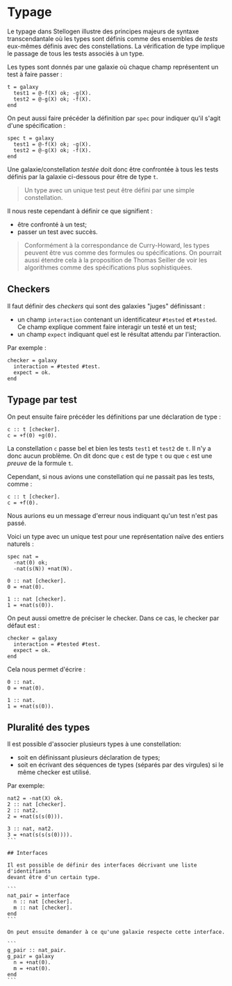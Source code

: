 # Typage

Le typage dans Stellogen illustre des principes majeurs de syntaxe transcendantale
où les types sont définis comme des ensembles de *tests* eux-mêmes définis
avec des constellations. La vérification de type implique le passage de tous
les tests associés à un type.

Les types sont donnés par une galaxie où chaque champ représentent un test à faire
passer :

```
t = galaxy
  test1 = @-f(X) ok; -g(X).
  test2 = @-g(X) ok; -f(X).
end
```

On peut aussi faire précéder la définition par `spec` pour indiquer qu'il
s'agit d'une spécification :

```
spec t = galaxy
  test1 = @-f(X) ok; -g(X).
  test2 = @-g(X) ok; -f(X).
end
```

Une galaxie/constellation *testée* doit donc être confrontée à tous les tests
définis par la galaxie ci-dessous pour être de type `t`.

> Un type avec un unique test peut être défini par une simple constellation.

Il nous reste cependant à définir ce que signifient :
- être confronté à un test;
- passer un test avec succès.

> Conformément à la correspondance de Curry-Howard, les types peuvent être vus
comme des formules ou spécifications. On pourrait aussi étendre cela à la
proposition de Thomas Seiller de voir les algorithmes comme des spécifications
plus sophistiquées.

## Checkers

Il faut définir des *checkers* qui sont des galaxies "juges" définissant :
- un champ `interaction` contenant un identificateur `#tested` et `#tested`.
Ce champ explique comment faire interagir un testé et un test;
- un champ `expect` indiquant quel est le résultat attendu par l'interaction.

Par exemple :

```
checker = galaxy
  interaction = #tested #test.
  expect = ok.
end
```

## Typage par test

On peut ensuite faire précéder les définitions par une déclaration de type :

```
c :: t [checker].
c = +f(0) +g(0).
```

La constellation `c` passe bel et bien les tests `test1` et `test2` de `t`.
Il n'y a donc aucun problème. On dit donc que `c` est de type `t` ou que `c`
est une *preuve* de la formule `t`.

Cependant, si nous avions une constellation qui ne passait pas les tests, comme
:

```
c :: t [checker].
c = +f(0).
```

Nous aurions eu un message d'erreur nous indiquant qu'un test n'est pas passé.


Voici un type avec un unique test pour une représentation naïve des entiers
naturels :

```
spec nat =
  -nat(0) ok;
  -nat(s(N)) +nat(N).

0 :: nat [checker].
0 = +nat(0).

1 :: nat [checker].
1 = +nat(s(0)).
```

On peut aussi omettre de préciser le checker. Dans ce cas, le checker par
défaut est :

```
checker = galaxy
  interaction = #tested #test.
  expect = ok.
end
```

Cela nous permet d'écrire :

```
0 :: nat.
0 = +nat(0).

1 :: nat.
1 = +nat(s(0)).
```

## Pluralité des types

Il est possible d'associer plusieurs types à une constellation:
- soit en définissant plusieurs déclaration de types;
- soit en écrivant des séquences de types (séparés par des virgules) si le même
checker est utilisé.

Par exemple:

```
nat2 = -nat(X) ok.
2 :: nat [checker].
2 :: nat2.
2 = +nat(s(s(0))).
```

````
3 :: nat, nat2.
3 = +nat(s(s(s(0)))).
```

## Interfaces

Il est possible de définir des interfaces décrivant une liste d'identifiants
devant être d'un certain type.

```
nat_pair = interface
  n :: nat [checker].
  m :: nat [checker].
end
```

On peut ensuite demander à ce qu'une galaxie respecte cette interface.

```
g_pair :: nat_pair.
g_pair = galaxy
  n = +nat(0).
  m = +nat(0).
end
```
